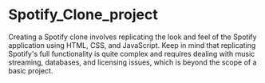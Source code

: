 # Spotify_Clone_project
 Creating a Spotify clone involves replicating the look and feel of the Spotify application using HTML, CSS, and JavaScript. Keep in mind that replicating Spotify's full functionality is quite complex and requires dealing with music streaming, databases, and licensing issues, which is beyond the scope of a basic project.
